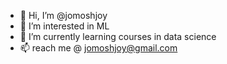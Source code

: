 - 👋 Hi, I’m @jomoshjoy
- 👀 I’m interested in ML
- 🌱 I’m currently learning courses in data science
- 📫 reach me @ jomoshjoy@gmail.com

<!---
jomoshjoy/jomoshjoy is a ✨ special ✨ repository because its `README.md` (this file) appears on your GitHub profile.
You can click the Preview link to take a look at your changes.
--->

